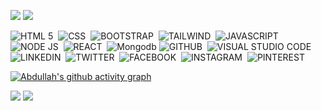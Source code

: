 <img src="https://github-readme-stats.vercel.app/api?username=developerabdullah-me&show_icons=true&theme=light&line_height=33"> <img src="https://github-readme-stats.vercel.app/api/top-langs/?username=developerabdullah-me&theme=light&hide_langs_below=1">

 ![HTML 5](https://img.shields.io/badge/HTML5-E34F26?style=for-the-badge&logo=html5&logoColor=white)&nbsp;
![CSS](https://img.shields.io/badge/CSS3-1572B6?style=for-the-badge&logo=css3&logoColor=white)&nbsp;
![BOOTSTRAP](https://img.shields.io/badge/Bootstrap-563D7C?style=for-the-badge&logo=bootstrap&logoColor=white)&nbsp;
![TAILWIND](https://img.shields.io/badge/Tailwind_CSS-38B2AC?style=for-the-badge&logo=tailwind-css&logoColor=white)&nbsp;
![JAVASCRIPT](https://img.shields.io/badge/JavaScript-323330?style=for-the-badge&logo=javascript&logoColor=F7DF1E)&nbsp;
![NODE JS](https://img.shields.io/badge/Node.js-339933?style=for-the-badge&logo=nodedotjs&logoColor=white)&nbsp;
![REACT](https://img.shields.io/badge/React-20232A?style=for-the-badge&logo=react&logoColor=61DAFB)&nbsp;
![Mongodb](https://img.shields.io/badge/MongoDB-4EA94B?style=for-the-badge&logo=mongodb&logoColor=white;)
![GITHUB](https://img.shields.io/badge/GitHub-100000?style=for-the-badge&logo=github&logoColor=white)&nbsp;
![VISUAL STUDIO CODE](https://img.shields.io/badge/Visual_Studio_Code-0078D4?style=for-the-badge&logo=visual%20studio%20code&logoColor=white)&nbsp;
![LINKEDIN](https://img.shields.io/badge/LinkedIn-0077B5?style=for-the-badge&logo=linkedin&logoColor=white)&nbsp;
![TWITTER](https://img.shields.io/badge/Twitter-1DA1F2?style=for-the-badge&logo=twitter&logoColor=white)&nbsp;
![FACEBOOK](https://img.shields.io/badge/Facebook-1877F2?style=for-the-badge&logo=facebook&logoColor=white)&nbsp;
![INSTAGRAM](https://img.shields.io/badge/Instagram-E4405F?style=for-the-badge&logo=instagram&logoColor=white)&nbsp;
![PINTEREST](https://img.shields.io/badge/Pinterest-%23E60023.svg?&style=for-the-badge&logo=Pinterest&logoColor=white)&nbsp;

[![Abdullah's github activity graph](https://activity-graph.herokuapp.com/graph?username=developerabdullah-me&bg_color=ffffff&color=010203&line=0ebaec&point=1adbce&area=true&hide_border=true)](https://github.com/developerabdullah-me/github-readme-activity-graph)

<img src="https://github-profile-summary-cards.vercel.app/api/cards/profile-details?username=developerabdullah-me&theme=vue">

<img src="https://github-readme-streak-stats.herokuapp.com/?user=developerabdullah-me">


